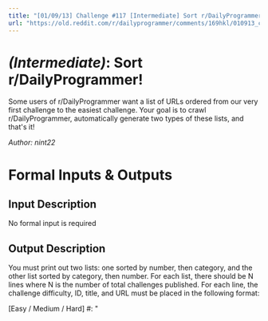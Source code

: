 ```yaml
---
title: "[01/09/13] Challenge #117 [Intermediate] Sort r/DailyProgrammer!"
url: "https://old.reddit.com/r/dailyprogrammer/comments/169hkl/010913_challenge_117_intermediate_sort/"
---
```


# [](#IntermediateIcon) *(Intermediate)*: Sort r/DailyProgrammer!
Some users of r/DailyProgrammer want a list of URLs ordered from our very first challenge to the easiest challenge. Your goal is to crawl r/DailyProgrammer, automatically generate two types of these lists, and that's it!

*Author: nint22*
# Formal Inputs & Outputs
## Input Description
No formal input is required
## Output Description
You must print out two lists: one sorted by number, then category, and the other list sorted by category, then number. For each list, there should be N lines where N is the number of total challenges published. For each line, the challenge difficulty, ID, title, and URL must be placed in the following format:

[Easy / Medium / Hard] #<ID>: "<Title>" <URL>

To clarify on the two lists required, the first must be like the following:

    ...
    [Easy] #101: "Some Title" http://www.reddit.com/...
    [Intermediate] #101: "Some Title" http://www.reddit.com/...
    [Hard] #101: "Some Title" http://www.reddit.com/...
    ...

List two:

    ...
    [Easy] #101: "Some Title" http://www.reddit.com/...
    [Easy] #102: "Some Title" http://www.reddit.com/...
    [Easy] #103: "Some Title" http://www.reddit.com/...
    ...

# Sample Inputs & Outputs
## Sample Input
None needed
## Sample Output
None needed
# Challenge Input
None needed
## Challenge Input Solution
None needed
# Note
Google around for the Reddit API documentation and related crawler libraries. It might save you quite a bit of low-level parsing!
				